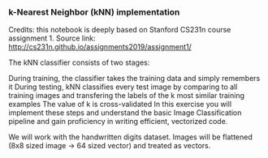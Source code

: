 ### k-Nearest Neighbor (kNN) implementation
Credits: this notebook is deeply based on Stanford CS231n course assignment 1. Source link: http://cs231n.github.io/assignments2019/assignment1/

The kNN classifier consists of two stages:

During training, the classifier takes the training data and simply remembers it
During testing, kNN classifies every test image by comparing to all training images and transfering the labels of the k most similar training examples
The value of k is cross-validated
In this exercise you will implement these steps and understand the basic Image Classification pipeline and gain proficiency in writing efficient, vectorized code.

We will work with the handwritten digits dataset. Images will be flattened (8x8 sized image -> 64 sized vector) and treated as vectors.
